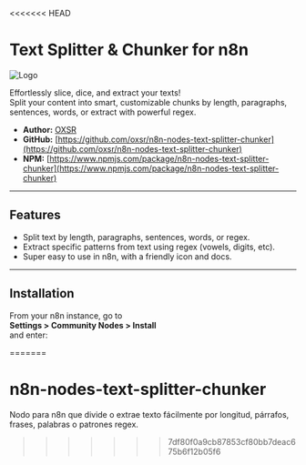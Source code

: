 <<<<<<< HEAD
# Text Splitter & Chunker for n8n

![Logo](https://raw.githubusercontent.com/oxsr/n8n-nodes-text-splitter-chunker/main/assets/icon.png) <!-- Puedes poner aquí una imagen si tienes -->

Effortlessly slice, dice, and extract your texts!  
Split your content into smart, customizable chunks by length, paragraphs, sentences, words, or extract with powerful regex.

- **Author:** [OXSR](https://github.com/oxsr)
- **GitHub:** [https://github.com/oxsr/n8n-nodes-text-splitter-chunker](https://github.com/oxsr/n8n-nodes-text-splitter-chunker)
- **NPM:** [https://www.npmjs.com/package/n8n-nodes-text-splitter-chunker](https://www.npmjs.com/package/n8n-nodes-text-splitter-chunker)

---

## Features

- Split text by length, paragraphs, sentences, words, or regex.
- Extract specific patterns from text using regex (vowels, digits, etc).
- Super easy to use in n8n, with a friendly icon and docs.

---

## Installation

From your n8n instance, go to  
**Settings > Community Nodes > Install**  
and enter:

=======
# n8n-nodes-text-splitter-chunker
Nodo para n8n que divide o extrae texto fácilmente por longitud, párrafos, frases, palabras o patrones regex.
>>>>>>> 7df80f0a9cb87853cf80bb7deac675b6f12b05f6
